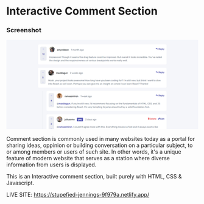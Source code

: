 # Interactive Comment Section

### Screenshot

![](./images/cover.png)

Comment section is commonly used in many websites today as a portal for sharing ideas, oppinion or building
conversation on a particular subject, to or among members or users of such site. In other words, it's a unique
feature of modern website that serves as a station where diverse information from users is displayed.

This is an Interactive comment section, built purely with HTML, CSS & Javascript.

LIVE SITE: https://stupefied-jennings-9f979a.netlify.app/

